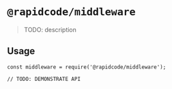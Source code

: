 # `@rapidcode/middleware`

> TODO: description

## Usage

```
const middleware = require('@rapidcode/middleware');

// TODO: DEMONSTRATE API
```
